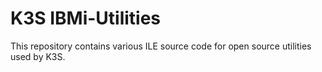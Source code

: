 # K3S IBMi-Utilities
This repository contains various ILE source code for open source utilities used by K3S.
